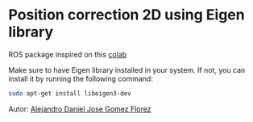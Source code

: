 # Position correction 2D using Eigen library

ROS package inspired on this [colab](https://colab.research.google.com/drive/1fEtcp_mCT1p9zLpd4E0gtyo0RONKybSG?usp=sharing)

Make sure to have Eigen library installed in your system. If not, you can install it by running the following command:
```bash
sudo apt-get install libeigen3-dev
```

Autor: [Alejandro Daniel Jose Gomez Florez](https://www.linkedin.com/in/aldajo92/)
